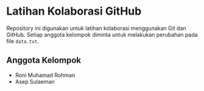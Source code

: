 # Latihan Kolaborasi GitHub
Repository ini digunakan untuk latihan kolaborasi
menggunakan Git dan GitHub.
Setiap anggota kelompok diminta untuk melakukan
perubahan pada file `data.txt`.
## Anggota Kelompok
- Roni Muhamad Rohman  
- Asep Sulaeman